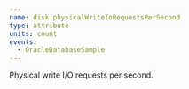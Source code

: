 ```yaml
---
name: disk.physicalWriteIoRequestsPerSecond
type: attribute
units: count
events:
  - OracleDatabaseSample
---
```


Physical write I/O requests per second.